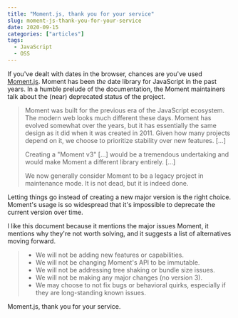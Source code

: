 ```yaml
---
title: "Moment.js, thank you for your service"
slug: moment-js-thank-you-for-your-service
date: 2020-09-15
categories: ["articles"]
tags:
  - JavaScript
  - OSS
---
```


If you've dealt with dates in the browser, chances are you've used [Moment.js](https://momentjs.com). Moment has been _the_ date library for JavaScript in the past years. In a humble prelude of the documentation, the Moment maintainers talk about the (near) deprecated status of the project.

<!--more-->

> Moment was built for the previous era of the JavaScript ecosystem. The modern web looks much different these days. Moment has evolved somewhat over the years, but it has essentially the same design as it did when it was created in 2011. Given how many projects depend on it, we choose to prioritize stability over new features. […]
>
> Creating a "Moment v3" […] would be a tremendous undertaking and would make Moment a different library entirely. […]
>
> We now generally consider Moment to be a legacy project in maintenance mode. It is not dead, but it is indeed done.

Letting things go instead of creating a new major version is the right choice. Moment's usage is so widespread that it's impossible to deprecate the current version over time.

I like this document because it mentions the major issues Moment, it mentions why they're not worth solving, and it suggests a list of alternatives moving forward.

> - We will not be adding new features or capabilities.
> - We will not be changing Moment's API to be immutable.
> - We will not be addressing tree shaking or bundle size issues.
> - We will not be making any major changes (no version 3).
> - We may choose to not fix bugs or behavioral quirks, especially if they are long-standing known issues.

Moment.js, thank you for your service.
